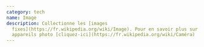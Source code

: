 ```yaml
---
category: tech
name: Image
description: Collectionne les [images
  fixes](https://fr.wikipedia.org/wiki/Image). Pour en savoir plus sur les
  appareils photo [cliquez-ici](https://fr.wikipedia.org/wiki/Caméra)
---
```

